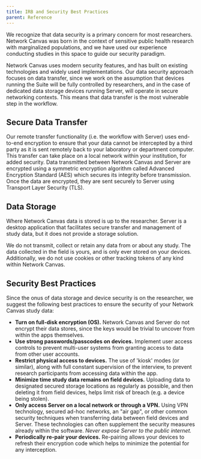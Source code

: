 ```yaml
---
title: IRB and Security Best Practices
parent: Reference
---
```



We recognize that data security is a primary concern for most researchers. Network Canvas was born in the context of sensitive public health research with marginalized populations, and we have used our experience conducting studies in this space to guide our security paradigm. 

Network Canvas uses modern security features, and has built on existing technologies and widely used implementations. Our data security approach focuses on data transfer, since we work on the assumption that devices running the Suite will be fully controlled by researchers, and in the case of dedicated data storage devices running Server, will operate in secure networking contexts. This means that data transfer is the most vulnerable step in the workflow.

## Secure Data Transfer

Our remote transfer functionality (i.e. the workflow with Server) uses end-to-end encryption to ensure that your data cannot be intercepted by a third party as it is sent remotely back to your laboratory or department computer. This transfer can take place on a local network within your institution, for added security. Data transmitted between Network Canvas and Server are encrypted using a symmetric encryption algorithm called Advanced Encryption Standard (AES) which secures its integrity before transmission. Once the data are encrypted, they are sent securely to Server using Transport Layer Security (TLS). 

## Data Storage

Where Network Canvas data is stored is up to the researcher. Server is a desktop application that facilitates secure transfer and management of study data, but it does not provide a storage solution.

We do not transmit, collect or retain any data from or about any study. The data collected in the field is yours, and is only ever stored on your devices. Additionally, we do not use cookies or other tracking tokens of any kind within Network Canvas.

## Security Best Practices

Since the onus of data storage and device security is on the researcher, we suggest the following best practices to ensure the security of your Network Canvas study data:

- **Turn on full-disk encryption (OS).** Network Canvas and Server do not encrypt their data stores, since the keys would be trivial to uncover from within the apps themselves. 
- **Use strong passwords/passcodes on devices.** Implement user access controls to prevent multi-user systems from granting access to data from other user accounts.
- **Restrict physical access to devices.** The use of 'kiosk' modes (or similar), along with full constant supervision of the interview, to prevent research participants from accessing data within the app.
- **Minimize time study data remains on field devices.** Uploading data to designated secured storage locations as regularly as possible, and then deleting it from field devices, helps limit risk of breach (e.g. a device being stolen).
- **Only access Server on a local network or through a VPN.** Using VPN technology, secured ad-hoc networks, an "air gap", or other common security techniques when transferring data between field devices and Server. These technologies can often supplement the security measures already within the software. _Never expose Server to the public internet._ 
- **Periodically re-pair your devices.** Re-pairing allows your devices to refresh their encryption code which helps to minimize the potential for any interception. 
